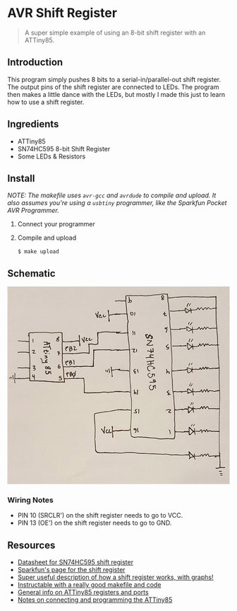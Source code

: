 # AVR Shift Register

> A super simple example of using an 8-bit shift register with an ATTiny85.

## Introduction

This program simply pushes 8 bits to a serial-in/parallel-out shift register. The output
pins of the shift register are connected to LEDs.  The program then makes a little dance
with the LEDs, but mostly I made this just to learn how to use a shift register.

## Ingredients

* ATTiny85
* SN74HC595 8-bit Shift Register
* Some LEDs &amp; Resistors

## Install

_NOTE: The makefile uses `avr-gcc` and `avrdude` to compile and upload. It also assumes you're using a `usbtiny` programmer, like the Sparkfun Pocket AVR Programmer._

1.  Connect your programmer

1.  Compile and upload

    ```
    $ make upload
    ```

## Schematic

![](images/avr-shift-register-schematic.jpg)

### Wiring Notes

* PIN 10 (SRCLR') on the shift register needs to go to VCC.
* PIN 13 (OE') on the shift register needs to go to GND.

## Resources

* [Datasheet for SN74HC595 shift register](http://www.ti.com/lit/ds/symlink/sn74hc595.pdf)
* [Sparkfun's page for the shift register ](https://www.sparkfun.com/products/13699)
* [Super useful description of how a shift register works, with graphs!](http://www.allaboutcircuits.com/textbook/digital/chpt-12/serial-in-parallel-out-shift-register/)
* [Instructable with a really good makefile and code](http://www.instructables.com/id/Honey-I-Shrunk-the-Arduino-Moving-from-Arduino-t/?ALLSTEPS)
* [General info on ATTiny85 registers and ports](https://teslaui.wordpress.com/2013/03/26/attiny85-port-registers/)
* [Notes on connecting and programming the ATTiny85](https://github.com/cullylarson/avr-programming)
